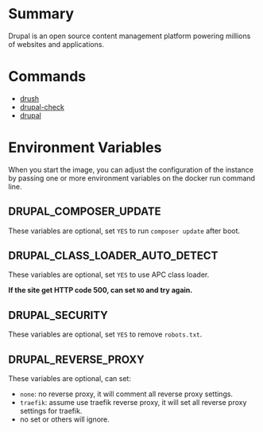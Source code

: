 # Summary

Drupal is an open source content management platform powering millions of websites and applications.

# Commands

- [drush](https://drushcommands.com/)
- [drupal-check](https://github.com/mglaman/drupal-check)
- [drupal](https://drupalconsole.com/docs/en/)

# Environment Variables

When you start the image, you can adjust the configuration of the instance by passing one or more environment variables on the docker run command line.

## DRUPAL_COMPOSER_UPDATE

These variables are optional, set `YES` to run `composer update` after boot.

## DRUPAL_CLASS_LOADER_AUTO_DETECT

These variables are optional, set `YES` to use APC class loader.

**If the site get HTTP code 500, can set `NO` and try again.**

## DRUPAL_SECURITY

These variables are optional, set `YES` to remove `robots.txt`.

## DRUPAL_REVERSE_PROXY

These variables are optional, can set:

- `none`: no reverse proxy, it will comment all reverse proxy settings.
- `traefik`: assume use traefik reverse proxy, it will set all reverse proxy settings for traefik.
- no set or others will ignore.
